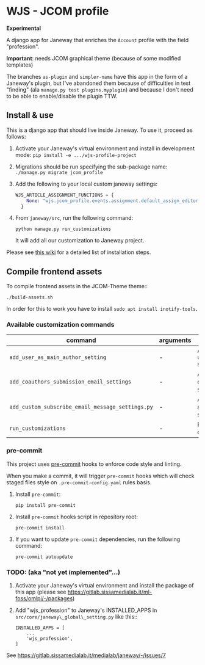 # WJS - JCOM profile

**Experimental**

A django app for Janeway that enriches the `Account` profile with the
field "profession".

**Important**: needs JCOM graphical theme (because of some modified templates)

The branches `as-plugin` and `simpler-name` have this app in the form
of a Janeway's plugin, but I've abandoned them because of difficulties
in test "finding" (ala `manage.py test plugins.myplugin`) and because
I don't need to be able to enable/disable the plugin TTW.

## Install & use

This is a django app that should live inside Janeway. To use it, proceed as follows:

1. Activate your Janeway's virtual environment and install in development mode:
   `pip install -e .../wjs-profile-project`

2. Migrations should be run specifying the sub-package name:
   `./manage.py migrate jcom_profile`
3. Add the following to your local custom janeway settings:
   ```python
   WJS_ARTICLE_ASSIGNMENT_FUNCTIONS = {
       None: "wjs.jcom_profile.events.assignment.default_assign_editors_to_articles",
     }

   ```

4. From `janeway/src`, run the following command:

   ```
   python manage.py run_customizations
   ```
   It will add all our customization to Janeway project.

Please see [this wiki](https://pre-commit.com/) for a detailed list of installation steps.

## Compile frontend assets

To compile frontend assets in the JCOM-Theme theme::

   `./build-assets.sh`

In order for this to work you have to install `sudo apt install inotify-tools`.

### Available customization commands

| command                                            | arguments | description                                                      |
|----------------------------------------------------|-----------|------------------------------------------------------------------|
| `add_user_as_main_author_setting`                  | -         | Add `user_automatically_main_author` setting.                    |
| `add_coauthors_submission_email_settings`          | -         | Add email settings to notify coauthors after article submission. |
| `add_custom_subscribe_email_message_settings.py`   | -         | Add email message body for anonymous newsletter subscriptions.   |
| `run_customizations`                               | -         | Run all customization commands to Janeway.                       |

### pre-commit

This project uses [pre-commit](https://pre-commit.com/) hooks to enforce code style and linting.

When you make a commit, it will trigger `pre-commit` hooks which will check staged files style
on `.pre-commit-config.yaml` rules basis.

1. Install `pre-commit`:
   ```shell
   pip install pre-commit
   ```

2. Install `pre-commit` hooks script in repository root:
   ```shell
   pre-commit install
   ```

3. If you want to update `pre-commit` dependencies, run the following command:
   ```shell
   pre-commit autoupdate
   ```

### TODO: (aka "not yet implemented"...)

1. Activate your Janeway's virtual environment and install the package
   of this app (please see
   https://gitlab.sissamedialab.it/ml-foss/omlpi/-/packages)

2. Add "wjs\_profession" to Janeway's INSTALLED\_APPS in
   `src/core/janeway\_global\_setting.py` like this::
   ```
   INSTALLED_APPS = [
       ...
       'wjs_profession',
   ]
   ```

See https://gitlab.sissamedialab.it/medialab/janeway/-/issues/7
